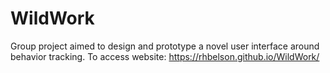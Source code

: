 # WildWork
Group project aimed to design and prototype a novel user interface around behavior tracking.
To access website: https://rhbelson.github.io/WildWork/
